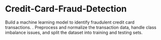 # Credit-Card-Fraud-Detection
Build a machine learning model to identify fraudulent credit card transactions. . Preprocess and normalize the transaction data, handle class imbalance issues, and split the dataset into training and testing sets.
